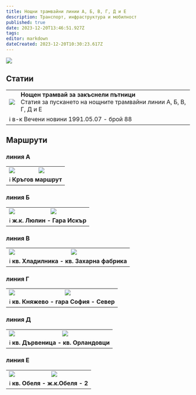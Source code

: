 ```yaml
---
title: Нощни трамвайни линии А, Б, В, Г, Д и Е
description: Транспорт, инфраструктура и мобилност
published: true
date: 2023-12-20T13:46:51.927Z
tags: 
editor: markdown
dateCreated: 2023-12-20T10:30:23.617Z
---
```


<img src="https://drive.google.com/uc?id=1xDGH8a5Oy_3gP8_h5zdp7My-2W4EB_is">

## Статии
<!--следващ пост--> 
<div class="table-responsive"><table style="width:100%"><tr>
<td><img src="https://drive.google.com/uc?id=1PnuJmLneyfiO6vxvJYA8UN8HUhGATkyU"></td>
  <td><b>Нощен трамвай за закъснели пътници</b><br>Статия за пускането на нощните трамвайни линии А, Б, В, Г, Д и Е</td></tr>
  <td colspan=2 >ℹ️ в-к Вечени новини 1991.05.07 - брой 88</td></table></div>
  

## Маршрути

### линия А
<!--следващ пост--> 
<div class="table-responsive"><table style="width:100%"><tr>
<td><img src="https://drive.google.com/uc?id=1vhOgOjynbjgGjqUMuxhcJerSZc14AkYI"></td>
<td><img src="https://drive.google.com/uc?id=1nblyE2Dba8KMgjvyPPf2LMtIYZGpjYkP"></td></tr>
  <td colspan=2 >ℹ️ <b>Кръгов маршрут<a href=""></a></b></td></table></div>
  
### линия Б
<!--следващ пост--> 
<div class="table-responsive"><table style="width:100%"><tr>
<td><img src="https://drive.google.com/uc?id=141WDaGqN0hy6Om4Xk4xF8uP8d-uPhRh8"></td>
<td><img src="https://drive.google.com/uc?id=1GasojB0Y9mLoiTvj2ARJX70sH8NzzYKG"></td></tr>
  <td colspan=2 >ℹ️ <b>ж.к. Люлин - Гара Искър<a href=""></a></b></td></table></div>
  
### линия В
<!--следващ пост--> 
<div class="table-responsive"><table style="width:100%"><tr>
<td><img src="https://drive.google.com/uc?id=1A6nqTELn5P9f4dnPd_UqBWKku257VcUo"></td>
<td><img src="https://drive.google.com/uc?id=1zJ5yBf7lKvIL7oYWYPjZyv7AcAYs0OU5"></td></tr>
  <td colspan=2 >ℹ️ <b>кв. Хладилника - кв. Захарна фабрика<a href=""></a></b></td></table></div>
  
### линия Г
<!--следващ пост--> 
<div class="table-responsive"><table style="width:100%"><tr>
<td><img src="https://drive.google.com/uc?id=1zOCMxYn_XLLpN8uEPUrRilwz2lHHaWKl"></td>
<td><img src="https://drive.google.com/uc?id=1VLguWWqFCFJ69hZin_W32dHAbFfXzIX-"></td></tr>
  <td colspan=2 >ℹ️ <b>кв. Княжево - гара София - Север <a href=""></a></b></td></table></div>
  
  
### линия Д
  <!--следващ пост--> 
<div class="table-responsive"><table style="width:100%"><tr>
<td><img src="https://drive.google.com/uc?id=1BsA7lsvkdBhWgrrsjOFVMXoXPJEo1Uz1"></td>
<td><img src="https://drive.google.com/uc?id=1lUW8b-RviywQ-9R6gfSB90iwh5dLhm06"></td></tr>
  <td colspan=2 >ℹ️ <b>кв. Дървеница - кв. Орландовци <a href=""></a></b></td></table></div>
  
   
### линия Е
  <!--следващ пост--> 
<div class="table-responsive"><table style="width:100%"><tr>
<td><img src="https://drive.google.com/uc?id=1NLkO-RvZ6Wway9HF0jqPLLZkHJ5j5_ks"></td>
<td><img src="https://drive.google.com/uc?id=1tRCE2NbQ8zij4U8uNPMo84MZmN_MKB3k"></td></tr>
  <td colspan=2 >ℹ️ <b>кв. Обеля - ж.к.Обеля - 2 <a href=""></a></b></td></table></div> 